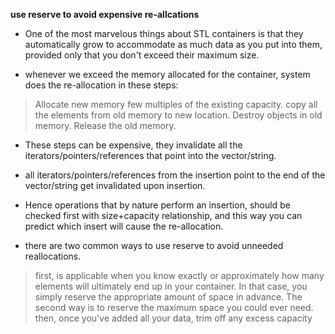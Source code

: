 __use reserve to avoid expensive re-allcations__

* One of the most marvelous things about STL containers is that they automatically grow to accommodate as much data as you put into them, provided only that you don't exceed their maximum size.

* whenever we exceed the memory allocated for the container, system does the re-allocation in these steps: 
> Allocate new memory few multiples of the existing capacity.
> copy all the elements from old memory to new location.
> Destroy objects in old memory.
> Release the old memory.

* These steps can be expensive, they invalidate all the iterators/pointers/references that point into the vector/string.

* all iterators/pointers/references from the insertion point to the end of the vector/string get invalidated upon insertion.

* Hence operations that by nature perform an insertion, should be checked first with size+capacity relationship, and this way you can predict which insert will cause the re-allocation.

* there are two common ways to use reserve to avoid unneeded reallocations. 
> first, is applicable when you know exactly or approximately how many elements will ultimately end up in your container. In that case, you simply reserve the appropriate amount of space in advance. 
> The second way is to reserve the maximum space you could ever need. then, once you've added all your data, trim off any excess capacity